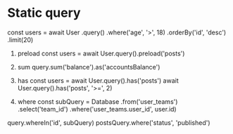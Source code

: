 # Static query

const users = await User
.query()
.where('age', '>', 18)
.orderBy('id', 'desc')
.limit(20)

1. preload
   const users = await User.query().preload('posts')

2. sum
   query.sum('balance').as('accountsBalance')

3. has
   const users = await User.query().has('posts')
   await User.query().has('posts', '>=', 2)

4. where
   const subQuery = Database
   .from('user_teams')
   .select('team_id')
   .where('user_teams.user_id', user.id)

query.whereIn('id', subQuery)
postsQuery.where('status', 'published')